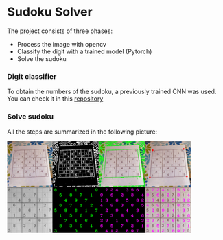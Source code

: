 # Sudoku Solver 
The project consists of three phases:

* Process the image with opencv
* Classify the digit with a trained model (Pytorch)
* Solve the sudoku

### Digit classifier
To obtain the numbers of the sudoku, a previously trained CNN was used. 
You can check it in this [repository](https://github.com/HannaLAguilar/Digit_classification)

### Solve sudoku
All the steps are summarized in the following picture:
 
<img src="./imgs/Figure1.PNG" width=85% align="center">

